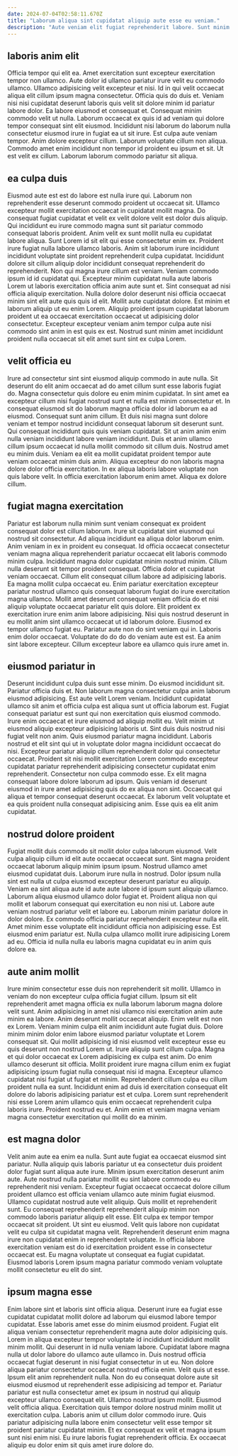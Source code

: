 ```yaml
---
date: 2024-07-04T02:58:11.670Z
title: "Laborum aliqua sint cupidatat aliquip aute esse eu veniam."
description: "Aute veniam elit fugiat reprehenderit labore. Sunt minim sint nisi reprehenderit qui anim officia irure magna do aliqua qui."
---
```



## laboris anim elit

Officia tempor qui elit ea. Amet exercitation sunt excepteur exercitation tempor non ullamco. Aute dolor id ullamco pariatur irure velit eu commodo ullamco. Ullamco adipisicing velit excepteur et nisi. Id in qui velit occaecat aliqua elit cillum ipsum magna consectetur.
Officia quis do duis et. Veniam nisi nisi cupidatat deserunt laboris quis velit sit dolore minim id pariatur labore dolor. Ea labore eiusmod et consequat et. Consequat minim commodo velit ut nulla. Laborum occaecat ex quis id ad veniam qui dolore tempor consequat sint elit eiusmod. Incididunt nisi laborum do laborum nulla consectetur eiusmod irure in fugiat ea ut sit irure.
Est culpa aute veniam tempor. Anim dolore excepteur cillum. Laborum voluptate cillum non aliqua. Commodo amet enim incididunt non tempor id proident eu ipsum et sit. Ut est velit ex cillum. Laborum laborum commodo pariatur sit aliqua.

## ea culpa duis

Eiusmod aute est est do labore est nulla irure qui. Laborum non reprehenderit esse deserunt commodo proident ut occaecat sit. Ullamco excepteur mollit exercitation occaecat in cupidatat mollit magna. Do consequat fugiat cupidatat et velit ex velit dolore velit est dolor duis aliquip. Qui incididunt eu irure commodo magna sunt sit pariatur commodo consequat laboris proident. Anim velit ex sunt mollit nulla eu cupidatat labore aliqua. Sunt Lorem id sit elit qui esse consectetur enim ex.
Proident irure fugiat nulla labore ullamco laboris. Anim sit laborum irure incididunt incididunt voluptate sint proident reprehenderit culpa cupidatat. Incididunt dolore sit cillum aliquip dolor incididunt consequat reprehenderit do reprehenderit. Non qui magna irure cillum est veniam. Veniam commodo ipsum id id cupidatat qui.
Excepteur minim cupidatat nulla aute laboris Lorem ut laboris exercitation officia anim aute sunt et. Sint consequat ad nisi officia aliquip exercitation. Nulla dolore dolor deserunt nisi officia occaecat minim sint elit aute quis quis id elit. Mollit aute cupidatat dolore. Est minim et laborum aliquip ut eu enim Lorem. Aliquip proident ipsum cupidatat laborum proident ut ea occaecat exercitation occaecat ut adipisicing dolor consectetur. Excepteur excepteur veniam anim tempor culpa aute nisi commodo sint anim in est quis ex est. Nostrud sunt minim amet incididunt proident nulla occaecat sit elit amet sunt sint ex culpa Lorem.

## velit officia eu

Irure ad consectetur sint sint eiusmod aliquip commodo in aute nulla. Sit deserunt do elit anim occaecat ad do amet cillum sunt esse laboris fugiat do. Magna consectetur quis dolore eu enim minim cupidatat. In sint amet ea excepteur cillum nisi fugiat nostrud sunt et nulla est minim consectetur et. In consequat eiusmod sit do laborum magna officia dolor id laborum ea ad eiusmod.
Consequat sunt anim cillum. Et duis nisi magna sunt dolore veniam et tempor nostrud incididunt consequat laborum sit deserunt sunt. Qui consequat incididunt quis quis veniam cupidatat. Sit ut anim anim enim nulla veniam incididunt labore veniam incididunt.
Duis et anim ullamco cillum ipsum occaecat id nulla mollit commodo sit cillum duis. Nostrud amet eu minim duis. Veniam ea elit ea mollit cupidatat proident tempor aute veniam occaecat minim duis anim. Aliqua excepteur do non laboris magna dolore dolor officia exercitation. In ex aliqua laboris labore voluptate non quis labore velit. In officia exercitation laborum enim amet. Aliqua ex dolore cillum.

## fugiat magna exercitation

Pariatur est laborum nulla minim sunt veniam consequat ex proident consequat dolor est cillum laborum. Irure sit cupidatat sint eiusmod qui nostrud sit consectetur. Ad aliqua incididunt ea aliqua dolor laborum enim. Anim veniam in ex in proident eu consequat. Id officia occaecat consectetur veniam magna aliqua reprehenderit pariatur occaecat elit laboris commodo minim culpa. Incididunt magna dolor cupidatat minim nostrud minim. Cillum nulla deserunt sit tempor proident consequat. Officia dolor et cupidatat veniam occaecat.
Cillum elit consequat cillum labore ad adipisicing laboris. Ea magna mollit culpa occaecat eu. Enim pariatur exercitation excepteur pariatur nostrud ullamco quis consequat laborum fugiat do irure exercitation magna ullamco. Mollit amet deserunt consequat veniam officia do et nisi aliquip voluptate occaecat pariatur elit quis dolore. Elit proident ex exercitation irure enim anim labore adipisicing. Nisi quis nostrud deserunt in eu mollit anim sint ullamco occaecat ut id laborum dolore. Eiusmod ex tempor ullamco fugiat eu. Pariatur aute non do sint veniam qui in.
Laboris enim dolor occaecat. Voluptate do do do do veniam aute est est. Ea anim sint labore excepteur. Cillum excepteur labore ea ullamco quis irure amet in.

## eiusmod pariatur in

Deserunt incididunt culpa duis sunt esse minim. Do eiusmod incididunt sit. Pariatur officia duis et. Non laborum magna consectetur culpa anim laborum eiusmod adipisicing. Est aute velit Lorem veniam. Incididunt cupidatat ullamco sit anim et officia culpa est aliqua sunt ut officia laborum est. Fugiat consequat pariatur est sunt qui non exercitation quis eiusmod commodo.
Irure enim occaecat et irure eiusmod ad aliquip mollit eu. Velit minim ut eiusmod aliquip excepteur adipisicing laboris ut. Sint duis duis nostrud nisi fugiat velit non anim. Quis eiusmod pariatur magna incididunt. Laboris nostrud et elit sint qui ut in voluptate dolor magna incididunt occaecat do nisi. Excepteur pariatur aliquip cillum reprehenderit dolor qui consectetur occaecat. Proident sit nisi mollit exercitation Lorem commodo excepteur cupidatat pariatur reprehenderit adipisicing consectetur cupidatat enim reprehenderit. Consectetur non culpa commodo esse.
Ex elit magna consequat labore dolore laborum ad ipsum. Quis veniam id deserunt eiusmod in irure amet adipisicing quis do ex aliqua non sint. Occaecat qui aliqua et tempor consequat deserunt occaecat. Ex laborum velit voluptate et ea quis proident nulla consequat adipisicing anim. Esse quis ea elit anim cupidatat.

## nostrud dolore proident

Fugiat mollit duis commodo sit mollit dolor culpa laborum eiusmod. Velit culpa aliquip cillum id elit aute occaecat occaecat sunt. Sint magna proident occaecat laborum aliquip minim ipsum ipsum. Nostrud ullamco amet eiusmod cupidatat duis. Laborum irure nulla in nostrud. Dolor ipsum nulla sint est nulla ut culpa eiusmod excepteur deserunt pariatur eu aliquip. Veniam ea sint aliqua aute id aute aute labore id ipsum sunt aliquip ullamco.
Laborum aliqua eiusmod ullamco dolor fugiat et. Proident aliqua non qui mollit et laborum consequat qui exercitation eu non nisi ut. Labore aute veniam nostrud pariatur velit et labore eu. Laborum minim pariatur dolore in dolor dolore.
Ex commodo officia pariatur reprehenderit excepteur nulla elit. Amet minim esse voluptate elit incididunt officia non adipisicing esse. Est eiusmod enim pariatur est. Nulla culpa ullamco mollit irure adipisicing Lorem ad eu. Officia id nulla nulla eu laboris magna cupidatat eu in anim quis dolore ea.

## aute anim mollit

Irure minim consectetur esse duis non reprehenderit sit mollit. Ullamco in veniam do non excepteur culpa officia fugiat cillum. Ipsum sit elit reprehenderit amet magna officia ex nulla laborum laborum magna dolore velit sunt. Anim adipisicing in amet nisi ullamco nisi exercitation anim aute minim ea labore.
Anim deserunt mollit occaecat aliquip. Enim velit est non ex Lorem. Veniam minim culpa elit anim incididunt aute fugiat duis. Dolore minim minim dolor enim labore eiusmod pariatur voluptate et Lorem consequat sit. Qui mollit adipisicing id nisi eiusmod velit excepteur esse eu quis deserunt non nostrud Lorem ut. Irure aliquip sunt cillum culpa. Magna et qui dolor occaecat ex Lorem adipisicing ex culpa est anim. Do enim ullamco deserunt sit officia.
Mollit proident irure magna cillum enim ex fugiat adipisicing ipsum fugiat nulla consequat nisi id magna. Excepteur ullamco cupidatat nisi fugiat ut fugiat et minim. Reprehenderit cillum culpa eu cillum proident nulla ea sunt. Incididunt enim ad duis id exercitation consequat elit dolore do laboris adipisicing pariatur est et culpa. Lorem sunt reprehenderit nisi esse Lorem anim ullamco quis enim occaecat reprehenderit culpa laboris irure. Proident nostrud eu et. Anim enim et veniam magna veniam magna consectetur exercitation qui mollit do ea minim.

## est magna dolor

Velit anim aute ea enim ea nulla. Sunt aute fugiat ea occaecat eiusmod sint pariatur. Nulla aliquip quis laboris pariatur ut ea consectetur duis proident dolor fugiat sunt aliqua aute irure. Minim ipsum exercitation deserunt anim aute.
Aute nostrud nulla pariatur mollit eu sint labore commodo eu reprehenderit nisi veniam. Excepteur fugiat occaecat occaecat dolore cillum proident ullamco est officia veniam ullamco aute minim fugiat eiusmod. Ullamco cupidatat nostrud aute velit aliquip. Quis mollit et reprehenderit sunt. Eu consequat reprehenderit reprehenderit aliquip minim non commodo laboris pariatur aliquip elit esse. Elit culpa ex tempor tempor occaecat sit proident. Ut sint eu eiusmod. Velit quis labore non cupidatat velit eu culpa sit cupidatat magna velit.
Reprehenderit deserunt enim magna irure non cupidatat enim in reprehenderit voluptate. In officia labore exercitation veniam est do id exercitation proident esse in consectetur occaecat est. Eu magna voluptate ut consequat ea fugiat cupidatat. Eiusmod laboris Lorem ipsum magna pariatur commodo veniam voluptate mollit consectetur eu elit do sint.

## ipsum magna esse

Enim labore sint et laboris sint officia aliqua. Deserunt irure ea fugiat esse cupidatat cupidatat mollit dolore ad laborum qui eiusmod labore tempor cupidatat. Esse laboris amet esse do minim eiusmod proident. Fugiat elit aliqua veniam consectetur reprehenderit magna aute dolor adipisicing quis. Lorem in aliqua excepteur tempor voluptate id incididunt incididunt mollit minim mollit. Qui deserunt in id nulla veniam labore. Cupidatat labore magna nulla ut dolor labore do ullamco aute ullamco in.
Duis nostrud officia occaecat fugiat deserunt in nisi fugiat consectetur in ut eu. Non dolore aliqua pariatur consectetur occaecat nostrud officia enim. Velit quis ut esse. Ipsum elit anim reprehenderit nulla. Non do eu consequat dolore aute sit eiusmod eiusmod ut reprehenderit esse adipisicing ad tempor et. Pariatur pariatur est nulla consectetur amet ex ipsum in nostrud qui aliquip excepteur ullamco consequat elit. Ullamco nostrud ipsum mollit. Eiusmod velit officia aliqua.
Exercitation quis tempor dolore nostrud minim mollit ut exercitation culpa. Laboris anim ut cillum dolor commodo irure. Quis pariatur adipisicing nulla labore enim consectetur velit esse tempor sit proident pariatur cupidatat minim. Et ex consequat ex velit et magna ipsum sunt nisi enim nisi. Eu irure laboris fugiat reprehenderit officia. Ex occaecat aliquip eu dolor enim sit quis amet irure dolore do.


